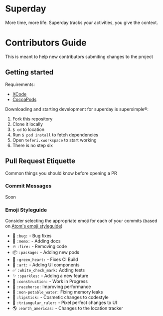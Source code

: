# Superday
More time, more life.
Superday tracks your activities, you give the context.

# Contributors Guide

This is meant to help new contributors submiting changes to the project

## Getting started

Requirements:
- [XCode](https://developer.apple.com/download/)
- [CocoaPods](https://guides.cocoapods.org/using/getting-started.html#installation)

Downloading and starting development for superday is supersimple®:

1. Fork this repository
2. Clone it locally
3. `$ cd` to location
4. Run `$ pod install` to fetch dependencies
5. Open `teferi.xworkspace` to start working
6. There is no step six

## Pull Request Etiquette

Common things you should know before opening a PR

### Commit Messages

Soon

### Emoji Styleguide

Consider selecting the appropriate emoji for each of your commits (based on [Atom's emoji styleguide](https://github.com/atom/atom/blob/master/CONTRIBUTING.md#git-commit-messages)) 

- :bug: `:bug:` - Bug fixes
- :memo: `:memo:` - Adding docs
- :fire: `:fire:` - Removing code
- :package: `:package:` - Adding new pods
- :green_heart: `:green_heart:` - Fixes CI Build
- :art: `:art:` - Adding UI components
- :white_check_mark: `:white_check_mark:` Adding tests
- :sparkles: `:sparkles:` - Adding a new feature
- :construction: `:construction:` - Work in Progress
- :racehorse: `:racehorse:` Improving performance
- :non-potable_water: `:non-potable_water:` Fixing memory leaks
- :lipstick: `:lipstick:` - Cosmetic changes to codestyle
- :triangular_ruler: `:triangular_ruler:` - Pixel perfect changes to UI
- :earth_americas: `:earth_americas:` - Changes to the location tracker
